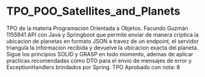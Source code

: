 # TPO_POO_Satellites_and_Planets
TPO de la materia Programacion Orientada a Objetos. Facundo Guzmán 1155941
API con Java y Springboot que permite enviar de manera criptica la ubicacion de planetas en formato JSON a travez de un endpoint, el servidor triangula la informacion recibida y devuelve la ubicacion exacta del planeta.
Sigue los principios SOLID y GRASP en todo momento, ademas de aplicar practicas recomendadas como DTO para el envio de mensajes de error y ExceptionHandlers brindados por Spring.
TPO Aprobado con nota: 8
